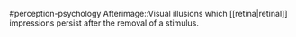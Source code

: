 #perception-psychology 
Afterimage::Visual illusions which [[retina|retinal]] impressions persist after the removal of a stimulus.
<!--SR:!2024-02-05,3,250-->